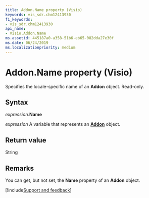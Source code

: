 ```yaml
---
title: Addon.Name property (Visio)
keywords: vis_sdr.chm12413930
f1_keywords:
- vis_sdr.chm12413930
api_name:
- Visio.Addon.Name
ms.assetid: 445187a0-a358-51b6-eb65-082dda27e30f
ms.date: 06/24/2019
ms.localizationpriority: medium
---
```



# Addon.Name property (Visio)

Specifies the locale-specific name of an **Addon** object. Read-only.


## Syntax

_expression_.**Name**

_expression_ A variable that represents an **[Addon](Visio.Addon.md)** object.


## Return value

String


## Remarks

You can get, but not set, the **Name** property of an **Addon** object.

[!include[Support and feedback](~/includes/feedback-boilerplate.md)]